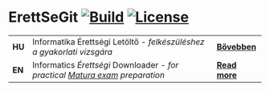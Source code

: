 # ErettSeGit [![Build](http://img.shields.io/travis/z2s8/erettsegit.svg?style=flat-square)](https://travis-ci.org/z2s8/erettsegit) [![License](http://img.shields.io/:license-MIT-blue.svg?style=flat-square)](https://github.com/z2s8/erettsegit/blob/master/LICENSE)

|        |             |                 |
| ------ | ----------- | --------------- |
| **HU** | Informatika Érettségi Letöltő _- felkészüléshez a gyakorlati vizsgára_ | [**Bővebben**](README-HU.md) |
| **EN** | Informatics _Érettségi_ Downloader _- for practical [Matura exam](https://en.wikipedia.org/wiki/Matura) preparation_ | [**Read more**](README-EN.md) |
